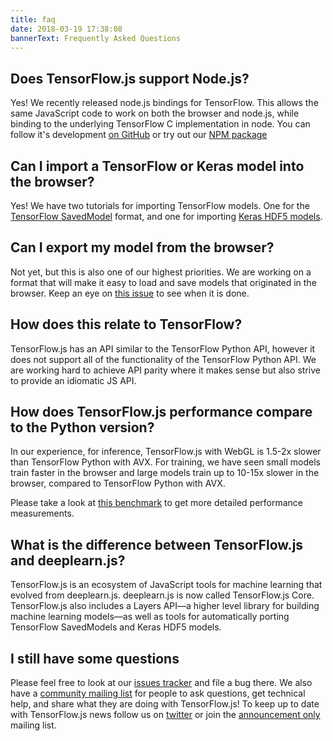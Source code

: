 ```yaml
---
title: faq
date: 2018-03-19 17:38:08
bannerText: Frequently Asked Questions
---
```


## Does TensorFlow.js support Node.js?

Yes! We recently released node.js bindings for TensorFlow. This allows the same JavaScript code to work on both the browser and node.js, while binding to the underlying TensorFlow C implementation in node. You can follow it's development [on GitHub](https://github.com/tensorflow/tfjs-node) or try out our [NPM package](https://www.npmjs.com/package/@tensorflow/tfjs-node)

## Can I import a TensorFlow or Keras model into the browser?

Yes! We have two tutorials for importing TensorFlow models.  One for the [TensorFlow SavedModel](https://github.com/tensorflow/tfjs-converter) format, and one for importing [Keras HDF5 models](../tutorials/import-keras.html).

## Can I export my model from the browser?

Not yet, but this is also one of our highest priorities. We are working on a format that will make it easy to load and save models that originated in the browser. Keep an eye on [this issue](https://github.com/tensorflow/tfjs/issues/13) to see when it is done.

## How does this relate to TensorFlow?

TensorFlow.js has an API similar to the TensorFlow Python API, however it does not support all of the functionality of the TensorFlow Python API. We are working hard to achieve API parity where it makes sense but also strive to provide an idiomatic JS API.

## How does TensorFlow.js performance compare to the Python version?

In our experience, for inference, TensorFlow.js with WebGL is 1.5-2x slower than TensorFlow Python with AVX. For training, we have seen small models train faster in the browser and large models train up to 10-15x slower in the browser, compared to TensorFlow Python with AVX.

Please take a look at [this benchmark](https://github.com/tensorflow/tfjs-layers/blob/master/integration_tests/benchmarks/index.html) to get more detailed performance measurements.

## What is the difference between TensorFlow.js and deeplearn.js?

TensorFlow.js is an ecosystem of JavaScript tools for machine learning that evolved from deeplearn.js. deeplearn.js is now called TensorFlow.js Core. TensorFlow.js also includes a Layers API&mdash;a higher level library for building machine learning models&mdash;as well as tools for automatically porting TensorFlow SavedModels and Keras HDF5 models.

## I still have some questions

Please feel free to look at our [issues tracker](https://github.com/tensorflow/tfjs/issues) and file a bug there. We also have a <a href="https://groups.google.com/a/tensorflow.org/forum/#!forum/tfjs">community mailing list</a> for people to ask questions, get technical help, and share what they are doing with TensorFlow.js! To keep up to date with TensorFlow.js news follow us on <a href="https://twitter.com/tensorflow" target="_blank">twitter</a> or join the <a href="https://groups.google.com/a/tensorflow.org/forum/#!forum/tfjs-announce">announcement only</a> mailing list.

